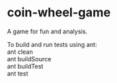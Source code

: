 # coin-wheel-game
A game for fun and analysis.

To build and run tests using ant: <br />
ant clean<br />
ant buildSource<br />
ant buildTest<br />
ant test<br />
